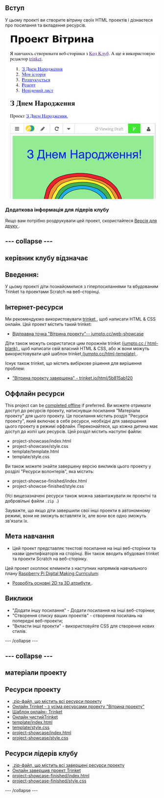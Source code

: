 ## Вступ

У цьому проекті ви створите вітрину своїх HTML проектів і дізнаєтеся про посилання та вкладення ресурсів.

![скріншот](images/showcase-intro.png)

### Додаткова інформація для лідерів клубу

Якщо вам потрібно роздрукувати цей проект, скористайтеся [ Версія для друку ](https://projects.raspberrypi.org/en/projects/project-showcase/print).

## \--- collapse \---

## керівник клубу відзначає

## Введення:

У цьому проекті діти познайомилися з гіперпосиланнями та вбудованим Trinket та проектами Scratch на веб-сторінці.

## Інтернет-ресурси

Ми рекомендуємо використовувати [ trinket ](https://trinket.io/), щоб написати HTML & CSS онлайн. Цей проект містить такий trinket:

* [Відправна точка "Вітрина проекту"-- jumpto.cc/web-showcase](http://jumpto.cc/web-showcase)

Діти також можуть скористатися цим порожнім trinket [ (jumpto.cc / html-blank) ](http://jumpto.cc/html-blank), щоб написати свій власний HTML & CSS, або ж вони можуть використовувати цей шаблон trinket[ (jumpto.cc/html-template) ](http://jumpto.cc/html-template).

Існує також trinket, що містить вибіркове рішення для вирішення проблем:

* ["Вітрина проекту завершена" - trinket.io/html/5b815ab120](https://trinket.io/html/5b815ab120)

## Оффлайн ресурси

This project can be [completed offline](https://rpf.io/html-offline) if preferred. Ви можете отримати доступ до ресурсів проекту, натиснувши посилання "Матеріали проекту" для цього проекту. Це посилання містить розділ "Ресурси проекту", який включає в себе ресурси, необхідні для завершення цього проекту в режимі оффлайн. Переконайтеся, що кожна дитина має доступ до копії цих ресурсів. Цей розділ містить наступні файли:

* project-showcase/index.html
* project-showcase/style.css
* template/template.html
* template/style.css

Ви також можете знайти завершену версію викликів цього проекту у розділі "Ресурси волонтерів", яка містить:

* project-showcse-finished/index.html
* project-showcse-finished/style.css

(Усі вищезазначені ресурси також можна завантажувати як проектні та добровільні файли `.zip `.)

Зауважте, що якщо діти завершили свої інші проекти в автономному режимі, вони не зможуть вставляти їх, але вони все одно зможуть зв'язати їх.

## Мета навчання

* Цей проект представляє текстові посилання на інші веб-сторінки та назви ідентифікаторів на сторінці. Він також вводить вбудовані trinket та проекти Scratch на веб-сторінку. 

Цей проект охоплює елементи з наступних напрямків навчального плану [Raspberry Pi Digital Making Curriculum](http://rpf.io/curriculum):

* [ Розробіть основні 2D та 3D атрибути ](https://www.raspberrypi.org/curriculum/design/creator).

## Виклики

* "Додати іншу посилання" - Додати посилання на інші веб-сторінки;
* "Створення списку ваших проектів" - створення посилань на попередні веб-проекти;
* "Вкласти інші проекти" - використовуйте CSS для створення нових стилів.

\--- /collapse \---

## \--- collapse \---

## матеріали проекту

## Ресурси проекту

* [.zip-файл, що містить всі ресурси проекту](https://rpf.io/p/en/project-showcase-go)
* [Онлайн Trinket - з усіма ресурсами проекту "Вітрина проекту"](http://jumpto.cc/web-showcase)
* [Шаблон онлайн- Trinket](http://jumpto.cc/trinket-template)
* [Онлайн чистийTrinket](http://jumpto.cc/trinket-blank)
* [template/index.html](resources/template-index.html)
* [template/style.css](resources/template-style.css)
* [project-showcase/index.html](resources/project-showcase-index.html)
* [project-showcase/style.css](resources/project-showcase-style.css)

## Ресурси лідерів клубу

* [.zip-файл, що містить всі завершені ресурси проекту](https://rpf.io/p/en/project-showcase-go)
* [Онлайн завершив проект Trinket](https://trinket.io/html/1d4d4c5ce1)
* [project-showcase-finished/index.html](resources/project-showcase-finished-index.html)
* [project-showcase-finished/style.css](resources/project-showcase-finished-style.css)

\--- /collapse \---